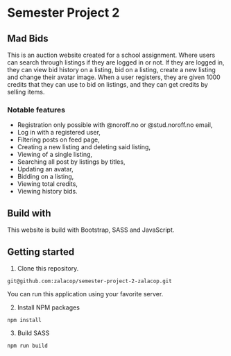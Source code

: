 # Semester Project 2

## Mad Bids

This is an auction website created for a school assignment. Where users can search through listings if they are logged in or not. If they are logged in, they can view bid history on a listing, bid on a listing, create a new listing and change their avatar image. When a user registers, they are given 1000 credits that they can use to bid on listings, and they can get credits by selling items.

### Notable features

- Registration only possible with @noroff.no or @stud.noroff.no email,
- Log in with a registered user,
- Filtering posts on feed page,
- Creating a new listing and deleting said listing,
- Viewing of a single listing,
- Searching all post by listings by titles,
- Updating an avatar,
- Bidding on a listing,
- Viewing total credits,
- Viewing history bids.

## Build with

This website is build with Bootstrap, SASS and JavaScript.

## Getting started

1. Clone this repository.

```
git@github.com:zalacop/semester-project-2-zalacop.git
```

You can run this application using your favorite server.

2. Install NPM packages

```
npm install
```

3. Build SASS

```
npm run build
```
